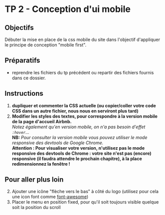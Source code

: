 # TP 2 - Conception d'ui mobile

## Objectifs
Débuter la mise en place de la css mobile du site dans l'objectif d'appliquer le principe de conception "mobile first".


## Préparatifs
- reprendre les fichiers du tp précédent ou repartir des fichiers fournis dans ce dossier.


## Instructions
1. **dupliquer et commenter la CSS actuelle (ou copier/coller votre code CSS dans un autre fichier, nous nous en serviront plus tard)**
2. **Modifier les styles des textes,  pour correspondre à la version mobile de la page d'accueil Airbnb.** <br>
*Notez également qu'en version mobile, on n'a pas besoin d'effet `:hover`...*<br>
**NB:** *Pour consulter la version mobile vous pouvez utiliser le mode responsive des devtools de Google Chrome.*<br>
**Attention : Pour visualiser votre version, n'utilisez pas le mode responsive des devtools de Chrome : votre site n'est pas (encore) responsive (il faudra attendre le prochain chapitre), à la place redimensionnez la fenêtre !**


## Pour aller plus loin
2. Ajouter une icône "flèche vers le bas" à côté du logo (utilisez pour cela une icon font comme [font-awesome](http://fontawesome.io/icons/))
3. Placer le menu en position fixed, pour qu'il soit toujours visible quelque soit la position du scroll


